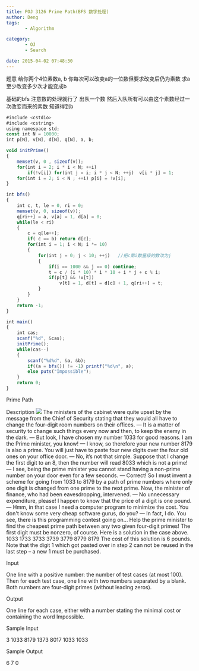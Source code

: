 ```yaml
---
title: POJ 3126 Prime Path(BFS 数字处理)
author: Deng
tags: 
       - Algorithm

category: 
       - OJ
       - Search

date: 2015-04-02 07:48:30
---
```

题意 给你两个4位素数a, b 你每次可以改变a的一位数但要求改变后仍为素数 求a至少改变多少次才能变成b

基础的bfs 注意数的处理就行了 出队一个数 然后入队所有可以由这个素数经过一次改变而来的素数 知道得到b

```js 
#include <cstdio>
#include <cstring>
using namespace std;
const int N = 10000;
int p[N], v[N], d[N], q[N], a, b;

void initPrime()
{
    memset(v, 0 , sizeof(v));
    for(int i = 2; i * i < N; ++i)
        if(!v[i]) for(int j = i; i * j < N; ++j)  v[i * j] = 1;
    for(int i = 2; i < N ; ++i) p[i] = !v[i];
}

int bfs()
{
    int c, t, le = 0, ri = 0;
    memset(v, 0, sizeof(v));
    q[ri++] = a, v[a] = 1, d[a] = 0;
    while(le < ri)
    {
        c = q[le++];
        if( c == b) return d[c];
        for(int i = 1; i < N; i *= 10)
        {
            for(int j = 0; j < 10; ++j)   //把c第i数量级的数改为j
            {
                if(i == 1000 && j == 0) continue;
                t = c / (i * 10) * i * 10 + i * j + c % i;
                if(p[t] && !v[t])
                    v[t] = 1, d[t] = d[c] + 1, q[ri++] = t;
            }
        }
    }
    return -1;
}

int main()
{
    int cas;
    scanf("%d", &cas);
    initPrime();
    while(cas--)
    {
        scanf("%d%d", &a, &b);
        if((a = bfs()) != -1) printf("%d\n", a);
        else puts("Impossible");
    }
    return 0;
}
```

Prime Path

Description
![](../images/es-3126_1.jpg.png) The ministers of the cabinet were quite upset by the message from the Chief of Security stating that they would all have to change the four-digit room numbers on their offices.
— It is a matter of security to change such things every now and then, to keep the enemy in the dark.
— But look, I have chosen my number 1033 for good reasons. I am the Prime minister, you know!
— I know, so therefore your new number 8179 is also a prime. You will just have to paste four new digits over the four old ones on your office door.
— No, it’s not that simple. Suppose that I change the first digit to an 8, then the number will read 8033 which is not a prime!
— I see, being the prime minister you cannot stand having a non-prime number on your door even for a few seconds.
— Correct! So I must invent a scheme for going from 1033 to 8179 by a path of prime numbers where only one digit is changed from one prime to the next prime.
Now, the minister of finance, who had been eavesdropping, intervened.
— No unnecessary expenditure, please! I happen to know that the price of a digit is one pound.
— Hmm, in that case I need a computer program to minimize the cost. You don't know some very cheap software gurus, do you?
— In fact, I do. You see, there is this programming contest going on... Help the prime minister to find the cheapest prime path between any two given four-digit primes! The first digit must be nonzero, of course. Here is a solution in the case above.
 1033
1733
3733
3739
3779
8779
8179 The cost of this solution is 6 pounds. Note that the digit 1 which got pasted over in step 2 can not be reused in the last step – a new 1 must be purchased.

Input

One line with a positive number: the number of test cases (at most 100). Then for each test case, one line with two numbers separated by a blank. Both numbers are four-digit primes (without leading zeros).

Output

One line for each case, either with a number stating the minimal cost or containing the word Impossible.

Sample Input

3 1033 8179 1373 8017 1033 1033

Sample Output

6 7 0